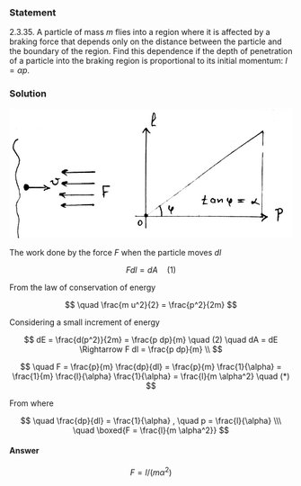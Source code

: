 ###  Statement

$2.3.35.$ A particle of mass $m$ flies into a region where it is affected by a braking force that depends only on the distance between the particle and the boundary of the region. Find this dependence if the depth of penetration of a particle into the braking region is proportional to its initial momentum: $l = \alpha p$.

### Solution

![ |858x392, 46%](../../img/2.3.35/2.3.35.jpg)

The work done by the force $F$ when the particle moves $dl$

$$
F dl = dA \quad (1)
$$

From the law of conservation of energy

$$
\quad \frac{m u^2}{2} = \frac{p^2}{2m}
$$

Considering a small increment of energy

$$
dE = \frac{d(p^2)}{2m} = \frac{p dp}{m} \quad (2) \quad dA = dE \Rightarrow F dl = \frac{p dp}{m} \\
$$

$$
\quad F = \frac{p}{m} \frac{dp}{dl} = \frac{p}{m} \frac{1}{\alpha} = \frac{1}{m} \frac{l}{\alpha} \frac{1}{\alpha} = \frac{l}{m \alpha^2} \quad (*)
$$

From where

$$
\quad \frac{dp}{dl} = \frac{1}{\alpha} , \quad p = \frac{l}{\alpha} \\\ \quad \boxed{F = \frac{l}{m \alpha^2}}
$$

#### Answer

$$
F={l}/{(m \alpha^2)}
$$